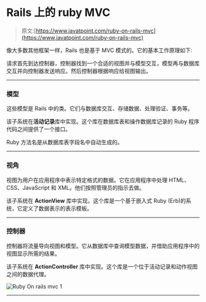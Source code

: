 # Rails 上的 ruby MVC

> 原文:[https://www.javatpoint.com/ruby-on-rails-mvc](https://www.javatpoint.com/ruby-on-rails-mvc)

像大多数其他框架一样，Rails 也是基于 MVC 模式的。它的基本工作原理如下:

请求首先到达控制器，控制器找到一个合适的视图并与模型交互，模型再与数据库交互并向控制器发送响应。然后控制器根据响应给视图输出。

* * *

### 模型

这些模型是 Rails 中的类。它们与数据库交互、存储数据、处理验证、事务等。

该子系统在**活动记录**库中实现。这个库在数据库表和操作数据库记录的 Ruby 程序代码之间提供了一个接口。

Ruby 方法名是从数据库表字段名中自动生成的。

* * *

### 视角

视图为用户在应用程序中表示特定格式的数据。它在应用程序中处理 HTML、CSS、JavaScript 和 XML。他们按照管理员的指示去做。

该子系统在 **ActionView** 库中实现。这个库是一个基于嵌入式 Ruby (Erb)的系统，它定义了数据表示的表示模板。

* * *

### 控制器

控制器将流量导向视图和模型。它从数据库中查询模型数据，并借助应用程序中的视图显示所需的结果。

该子系统在 **ActionController** 库中实现。这个库是一个位于活动记录和动作视图之间的数据代理。

![Ruby On rails mvc 1](../Images/1b6984615235cb0f4076ffe352a4f521.png)

* * *